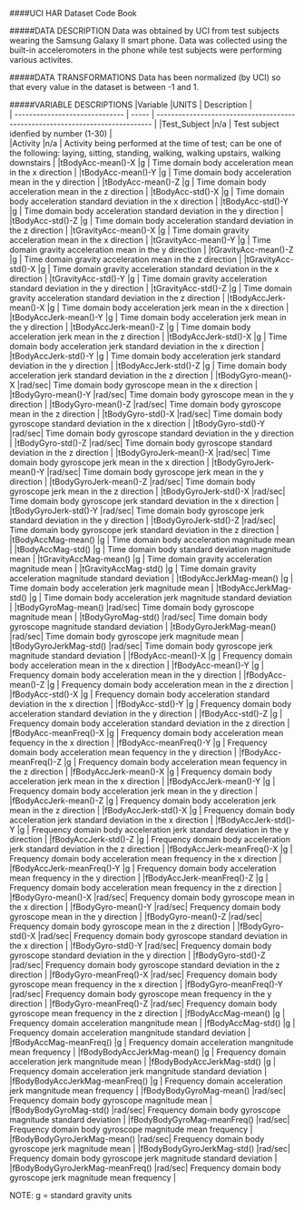 ####UCI HAR Dataset Code Book

#####DATA DESCRIPTION
Data was obtained by UCI from test subjects wearing the Samsung Galaxy II smart phone. Data was collected using the built-in acceleromoters in the phone while test subjects were performing various activites. 

#####DATA TRANSFORMATIONS
Data has been normalized (by UCI) so that every value in the dataset is between -1 and 1. 

#####VARIABLE DESCRIPTIONS
|Variable                        |UNITS  | Description                                                                   |  
| ------------------------------ | ----- | ----------------------------------------------------------------------------- |
|Test_Subject			               |n/a	   | Test subject idenfied by number (1-30)                                        |     
|Activity			                   |n/a	   | Activity being performed at the time of test; can be one of the following: laying, sitting, standing, walking, walking upstairs, walking downstairs                                   |
|tBodyAcc-mean()-X	             |g      | Time domain body acceleration mean in the x direction                         |
|tBodyAcc-mean()-Y	             |g      | Time domain body acceleration mean in the y direction                         |
|tBodyAcc-mean()-Z		           |g      | Time domain body acceleration mean in the z direction                         |
|tBodyAcc-std()-X		             |g      | Time domain body acceleration standard deviation in the x direction           |
|tBodyAcc-std()-Y		             |g      | Time domain body acceleration standard deviation in the y direction           |
|tBodyAcc-std()-Z		             |g      | Time domain body acceleration standard deviation in the z direction           |
|tGravityAcc-mean()-X		         |g	     | Time domain gravity acceleration mean in the x direction                      |
|tGravityAcc-mean()-Y		         |g	     | Time domain gravity acceleration mean in the y direction                      |
|tGravityAcc-mean()-Z		         |g	     | Time domain gravity acceleration mean in the z direction                      |
|tGravityAcc-std()-X		         |g	     | Time domain gravity acceleration standard deviation in the x direction        |
|tGravityAcc-std()-Y		         |g	     | Time domain gravity acceleration standard deviation in the y direction        |
|tGravityAcc-std()-Z		         |g	     | Time domain gravity acceleration standard deviation in the z direction        |
|tBodyAccJerk-mean()-X	         |g      | Time domain body acceleration jerk mean in the x direction                    |
|tBodyAccJerk-mean()-Y	         |g  	   | Time domain body acceleration jerk mean in the y direction                    |
|tBodyAccJerk-mean()-Z	         |g  	   | Time domain body acceleration jerk mean in the z direction                    | 
|tBodyAccJerk-std()-X		         |g	     | Time domain body acceleration jerk standard deviation in the x direction      |
|tBodyAccJerk-std()-Y		         |g	     | Time domain body acceleration jerk standard deviation in the y direction      |
|tBodyAccJerk-std()-Z		         |g	     | Time domain body acceleration jerk standard deviation in the z direction      |
|tBodyGyro-mean()-X		           |rad/sec| Time domain body gyroscope mean in the x direction                            |
|tBodyGyro-mean()-Y		           |rad/sec| Time domain body gyroscope mean in the y direction                            |
|tBodyGyro-mean()-Z		           |rad/sec| Time domain body gyroscope mean in the z direction                            |
|tBodyGyro-std()-X		           |rad/sec| Time domain body gyroscope standard deviation in the x direction              |
|tBodyGyro-std()-Y		           |rad/sec| Time domain body gyroscope standard deviation in the y direction              |
|tBodyGyro-std()-Z		           |rad/sec| Time domain body gyroscope standard deviation in the z direction              |
|tBodyGyroJerk-mean()-X	         |rad/sec| Time domain body gyroscope jerk mean in the x direction                       |
|tBodyGyroJerk-mean()-Y	         |rad/sec| Time domain body gyroscope jerk mean in the y direction                       |
|tBodyGyroJerk-mean()-Z	         |rad/sec| Time domain body gyroscope jerk mean in the z direction                       |
|tBodyGyroJerk-std()-X	         |rad/sec| Time domain body gyroscope jerk standard deviation in the x direction         |
|tBodyGyroJerk-std()-Y	         |rad/sec| Time domain body gyroscope jerk standard deviation in the y direction         |
|tBodyGyroJerk-std()-Z	         |rad/sec| Time domain body gyroscope jerk standard deviation in the z direction         |
|tBodyAccMag-mean()		           |g	     | Time domain body acceleration magnitude mean                                  |
|tBodyAccMag-std()		           |g	     | Time domain body standard deviation magnitude mean                            |
|tGravityAccMag-mean()	         |g      | Time domain gravity acceleration magnitude mean                               |
|tGravityAccMag-std()		         |g	     | Time domain gravity acceleration magnitude standard deviation                 |
|tBodyAccJerkMag-mean()	         |g      | Time domain body acceleration jerk magnitude mean                             |
|tBodyAccJerkMag-std()	         |g	     | Time domain body acceleration jerk magnitude standard deviation               |
|tBodyGyroMag-mean()		         |rad/sec| Time domain body gyroscope magnitude mean                                     |
|tBodyGyroMag-std()		           |rad/sec| Time domain body gyroscope magnitude standard deviation                       |
|tBodyGyroJerkMag-mean()         |rad/sec| Time domain body gyroscope jerk magnitude mean                                |
|tBodyGyroJerkMag-std()	         |rad/sec| Time domain body gyroscope jerk magnitude standard deviation                  |
|fBodyAcc-mean()-X		           |g	     | Frequency domain body acceleration mean in the x direction                    |
|fBodyAcc-mean()-Y		           |g	     | Frequency domain body acceleration mean in the y direction                    |
|fBodyAcc-mean()-Z		           |g	     | Frequency domain body acceleration mean in the z direction                    |
|fBodyAcc-std()-X		             |g	     | Frequency domain body acceleration standard deviation in the x direction      |
|fBodyAcc-std()-Y		             |g	     | Frequency domain body acceleration standard deviation in the y direction      |
|fBodyAcc-std()-Z		             |g	     | Frequency domain body acceleration standard deviation in the z direction      |  
|fBodyAcc-meanFreq()-X	         |g      | Frequency domain body acceleration mean fequency in the x direction           |
|fBodyAcc-meanFreq()-Y	         |g      | Frequency domain body acceleration mean fequency in the y direction 	         |
|fBodyAcc-meanFreq()-Z	         |g      | Frequency domain body acceleration mean fequency in the z direction           |
|fBodyAccJerk-mean()-X	         |g	     | Frequency domain body acceleration jerk mean in the x direction               |
|fBodyAccJerk-mean()-Y	         |g	     | Frequency domain body acceleration jerk mean in the y direction               |
|fBodyAccJerk-mean()-Z	         |g	     | Frequency domain body acceleration jerk mean in the z direction               |
|fBodyAccJerk-std()-X		         |g	     | Frequency domain body acceleration jerk standard deviation in the x direction |
|fBodyAccJerk-std()-Y		         |g	     | Frequency domain body acceleration jerk standard deviation in the y direction |
|fBodyAccJerk-std()-Z		         |g	     | Frequency domain body acceleration jerk standard deviation in the z direction |
|fBodyAccJerk-meanFreq()-X	     |g	     | Frequency domain body acceleration mean frequency in the x direction          |
|fBodyAccJerk-meanFreq()-Y	     |g	     | Frequency domain body acceleration mean frequency in the y direction          |
|fBodyAccJerk-meanFreq()-Z	     |g	     | Frequency domain body acceleration mean frequency in the z direction	         |
|fBodyGyro-mean()-X		           |rad/sec| Frequency domain body gyroscope mean in the x direction                       |
|fBodyGyro-mean()-Y		           |rad/sec| Frequency domain body gyroscope mean in the y direction                       |
|fBodyGyro-mean()-Z		           |rad/sec| Frequency domain body gyroscope mean in the z direction                       | 
|fBodyGyro-std()-X	           	 |rad/sec| Frequency domain body gyroscope standard deviation in the x direction         |
|fBodyGyro-std()-Y		           |rad/sec| Frequency domain body gyroscope standard deviation in the y direction         |
|fBodyGyro-std()-Z		           |rad/sec| Frequency domain body gyroscope standard deviation in the z direction         |
|fBodyGyro-meanFreq()-X		       |rad/sec| Frequency domain body gyroscope mean frequency in the x direction             |
|fBodyGyro-meanFreq()-Y		       |rad/sec| Frequency domain body gyroscope mean frequency in the y direction             |
|fBodyGyro-meanFreq()-Z		       |rad/sec| Frequency domain body gyroscope mean frequency in the z direction             |
|fBodyAccMag-mean()		           |g	     | Frequency domain acceleration mangnitude mean                                 |
|fBodyAccMag-std()		           |g	     | Frequency domain acceleration mangnitude standard deviation                   |
|fBodyAccMag-meanFreq()		       |g	     | Frequency domain acceleration mangnitude mean frequency                       |
|fBodyBodyAccJerkMag-mean()	     |g	     | Frequency domain acceleration jerk mangnitude mean                            |
|fBodyBodyAccJerkMag-std()	     |g	     | Frequency domain acceleration jerk mangnitude standard deviation              |
|fBodyBodyAccJerkMag-meanFreq()	 |g	     | Frequency domain acceleration jerk mangnitude mean frequency                  |
|fBodyBodyGyroMag-mean()		     |rad/sec| Frequency domain body gyroscope magnitude mean                                |
|fBodyBodyGyroMag-std()		       |rad/sec| Frequency domain body gyroscope magnitude standard deviation                  |
|fBodyBodyGyroMag-meanFreq()	   |rad/sec| Frequency domain body gyroscope magnitude mean frequency                      |
|fBodyBodyGyroJerkMag-mean()	   |rad/sec| Frequency domain body gyroscope jerk magnitude mean                           |
|fBodyBodyGyroJerkMag-std()	     |rad/sec| Frequency domain body gyroscope jerk magnitude standard deviation             |
|fBodyBodyGyroJerkMag-meanFreq() |rad/sec| Frequency domain body gyroscope jerk magnitude mean frequency                 |   

NOTE: g = standard gravity units

 
